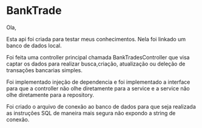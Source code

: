 # BankTrade

Ola,

Esta api foi criada para testar meus conhecimentos. Nela foi linkado um banco de dados local.

Foi feita uma controller principal chamada BankTradesController que visa captar os dados para realizar busca,criação, atualização ou deleção de transações bancarias simples.

Foi implementado injeção de dependencia e foi implementado a interface para que a controller não olhe diretamente para a service e a service não olhe diretamente para a repository.

Foi criado o arquivo de conexão ao banco de dados para que seja realizada as instruções SQL de maneira mais segura não expondo a string de conexão.
